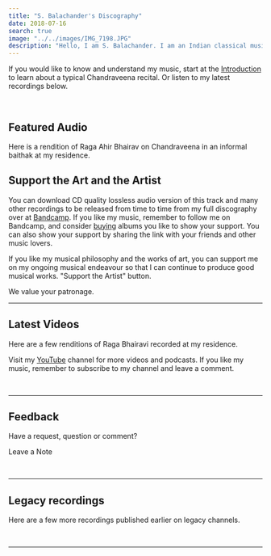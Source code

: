 ```yaml
---
title: "S. Balachander's Discography"
date: 2018-07-16
search: true
image: "../../images/IMG_7198.JPG"
description: "Hello, I am S. Balachander. I am an Indian classical musician, and a performing artist of Chandraveena. Chandraveena has been designed to reflect my musical ideas and identity. I play the Chandraveena according to the principles of Indian Raga system and the philosophy of Maarga Sangeet. Here is a selection of my recordings and concert videos. Do check them out! Hope you find something you like."
---
```

If you would like to know and understand my music, start at the <a href="/intro/"><inline-button>Introduction</inline-button></a> to learn about a typical Chandraveena recital. Or listen to my latest recordings below.

<br>

## Featured Audio

Here is a rendition of Raga Ahir Bhairav on Chandraveena in an informal baithak at my residence.

<band-camp albumid="3106704254" albumname="an-informal-baithak" albumtitle="An Informal Baithak by S Balachander"></band-camp>

## Support the Art and the Artist

You can download CD quality lossless audio version of this track and many other recordings to be released from time to time from my full discography over at <a href="https://chandraveena.bandcamp.com/"><inline-button background="#408294">Bandcamp</inline-button></a>. If you like my music, remember to follow me on Bandcamp, and consider [buying](https://chandraveena.bandcamp.com/album/an-informal-baithak-i?action=buy) albums you like to show your support. You can also show your support by sharing the link with your friends and other music lovers.

If you like my musical philosophy and the works of art, you can support me on my ongoing musical endeavour so that I can continue to produce good musical works.
"Support the Artist" button.

We value your patronage.
<br>
<hr>

## Latest Videos

Here are a few renditions of Raga Bhairavi recorded at my residence.

<you-tube-channel channelid="UCxPyMV4LS9YBePXM0mV4hjg"></you-tube-channel>

Visit my <a href="https://www.youtube.com/channel/UCxPyMV4LS9YBePXM0mV4hjg"><inline-button background="#ff0000">YouTube</inline-button></a> channel for more videos and podcasts. If you like my music, remember to subscribe to my channel and leave a comment.

<br>
<hr>

## Feedback
<notice-box center=" ">
Have a request, question or comment?

<my-button to="/contact/">Leave a Note</my-button>

</notice-box>

<br>
<hr>

## Legacy recordings

Here are a few more recordings published earlier on legacy channels.

<you-tube-channel channelid="UCvy6YWW_J7M3t6BXArVaePw"></you-tube-channel>

<br>
<hr>

<you-tube-channel channelid="UCuS4qFPMqowcEiRv6cUy4sQ"></you-tube-channel>
